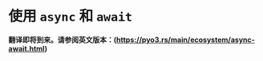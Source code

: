 # 使用 `async` 和 `await`

**翻译即将到来。请参阅英文版本：(https://pyo3.rs/main/ecosystem/async-await.html)**

<!-- 即将补充翻译内容 -->